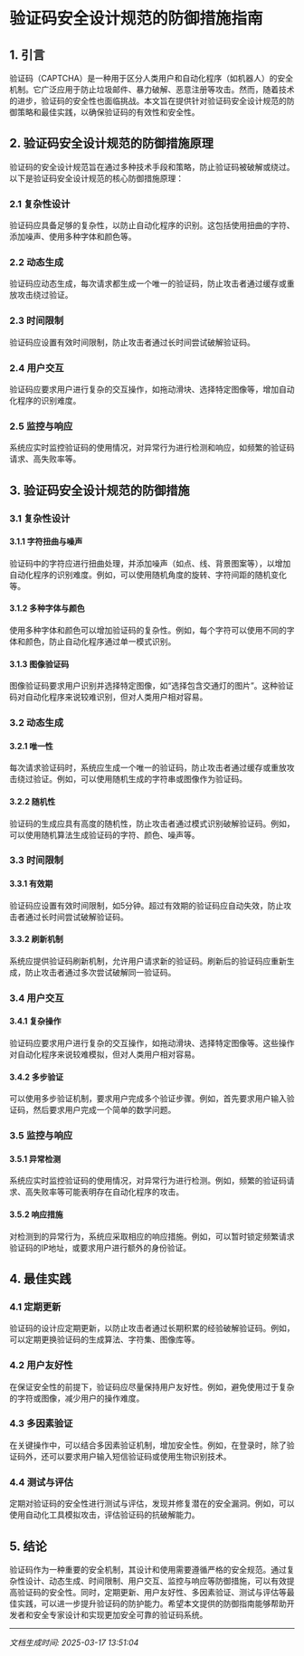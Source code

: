 # 验证码安全设计规范的防御措施指南

## 1. 引言

验证码（CAPTCHA）是一种用于区分人类用户和自动化程序（如机器人）的安全机制。它广泛应用于防止垃圾邮件、暴力破解、恶意注册等攻击。然而，随着技术的进步，验证码的安全性也面临挑战。本文旨在提供针对验证码安全设计规范的防御策略和最佳实践，以确保验证码的有效性和安全性。

## 2. 验证码安全设计规范的防御措施原理

验证码的安全设计规范旨在通过多种技术手段和策略，防止验证码被破解或绕过。以下是验证码安全设计规范的核心防御措施原理：

### 2.1 复杂性设计
验证码应具备足够的复杂性，以防止自动化程序的识别。这包括使用扭曲的字符、添加噪声、使用多种字体和颜色等。

### 2.2 动态生成
验证码应动态生成，每次请求都生成一个唯一的验证码，防止攻击者通过缓存或重放攻击绕过验证。

### 2.3 时间限制
验证码应设置有效时间限制，防止攻击者通过长时间尝试破解验证码。

### 2.4 用户交互
验证码应要求用户进行复杂的交互操作，如拖动滑块、选择特定图像等，增加自动化程序的识别难度。

### 2.5 监控与响应
系统应实时监控验证码的使用情况，对异常行为进行检测和响应，如频繁的验证码请求、高失败率等。

## 3. 验证码安全设计规范的防御措施

### 3.1 复杂性设计

#### 3.1.1 字符扭曲与噪声
验证码中的字符应进行扭曲处理，并添加噪声（如点、线、背景图案等），以增加自动化程序的识别难度。例如，可以使用随机角度的旋转、字符间距的随机变化等。

#### 3.1.2 多种字体与颜色
使用多种字体和颜色可以增加验证码的复杂性。例如，每个字符可以使用不同的字体和颜色，防止自动化程序通过单一模式识别。

#### 3.1.3 图像验证码
图像验证码要求用户识别并选择特定图像，如“选择包含交通灯的图片”。这种验证码对自动化程序来说较难识别，但对人类用户相对容易。

### 3.2 动态生成

#### 3.2.1 唯一性
每次请求验证码时，系统应生成一个唯一的验证码，防止攻击者通过缓存或重放攻击绕过验证。例如，可以使用随机生成的字符串或图像作为验证码。

#### 3.2.2 随机性
验证码的生成应具有高度的随机性，防止攻击者通过模式识别破解验证码。例如，可以使用随机算法生成验证码的字符、颜色、噪声等。

### 3.3 时间限制

#### 3.3.1 有效期
验证码应设置有效时间限制，如5分钟。超过有效期的验证码应自动失效，防止攻击者通过长时间尝试破解验证码。

#### 3.3.2 刷新机制
系统应提供验证码刷新机制，允许用户请求新的验证码。刷新后的验证码应重新生成，防止攻击者通过多次尝试破解同一验证码。

### 3.4 用户交互

#### 3.4.1 复杂操作
验证码应要求用户进行复杂的交互操作，如拖动滑块、选择特定图像等。这些操作对自动化程序来说较难模拟，但对人类用户相对容易。

#### 3.4.2 多步验证
可以使用多步验证机制，要求用户完成多个验证步骤。例如，首先要求用户输入验证码，然后要求用户完成一个简单的数学问题。

### 3.5 监控与响应

#### 3.5.1 异常检测
系统应实时监控验证码的使用情况，对异常行为进行检测。例如，频繁的验证码请求、高失败率等可能表明存在自动化程序的攻击。

#### 3.5.2 响应措施
对检测到的异常行为，系统应采取相应的响应措施。例如，可以暂时锁定频繁请求验证码的IP地址，或要求用户进行额外的身份验证。

## 4. 最佳实践

### 4.1 定期更新
验证码的设计应定期更新，以防止攻击者通过长期积累的经验破解验证码。例如，可以定期更换验证码的生成算法、字符集、图像库等。

### 4.2 用户友好性
在保证安全性的前提下，验证码应尽量保持用户友好性。例如，避免使用过于复杂的字符或图像，减少用户的操作难度。

### 4.3 多因素验证
在关键操作中，可以结合多因素验证机制，增加安全性。例如，在登录时，除了验证码外，还可以要求用户输入短信验证码或使用生物识别技术。

### 4.4 测试与评估
定期对验证码的安全性进行测试与评估，发现并修复潜在的安全漏洞。例如，可以使用自动化工具模拟攻击，评估验证码的抗破解能力。

## 5. 结论

验证码作为一种重要的安全机制，其设计和使用需要遵循严格的安全规范。通过复杂性设计、动态生成、时间限制、用户交互、监控与响应等防御措施，可以有效提高验证码的安全性。同时，定期更新、用户友好性、多因素验证、测试与评估等最佳实践，可以进一步提升验证码的防护能力。希望本文提供的防御指南能够帮助开发者和安全专家设计和实现更加安全可靠的验证码系统。

---

*文档生成时间: 2025-03-17 13:51:04*
